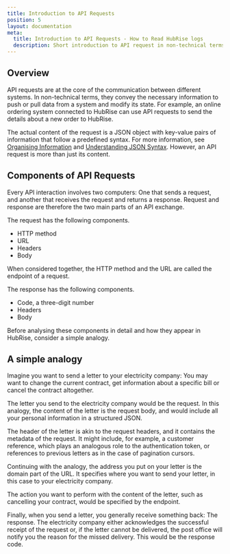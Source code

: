 ```yaml
---
title: Introduction to API Requests
position: 5
layout: documentation
meta:
  title: Introduction to API Requests - How to Read HubRise logs
  description: Short introduction to API request in non-technical terms to better understand HubRise requests.
---
```


## Overview

API requests are at the core of the communication between different systems. In non-technical terms, they convey the necessary information to push or pull data from a system and modify its state. For example, an online ordering system connected to HubRise can use API requests to send the details about a new order to HubRise.

The actual content of the request is a JSON object with key-value pairs of information that follow a predefined syntax. For more information, see [Organising Information](/docs/hubrise-logs/organising-information) and [Understanding JSON Syntax](/docs/hubrise-logs/understanding-json-syntax). However, an API request is more than just its content.

## Components of API Requests

Every API interaction involves two computers: One that sends a request, and another that receives the request and returns a response. Request and response are therefore the two main parts of an API exchange.

The request has the following components.

- HTTP method
- URL
- Headers
- Body

When considered together, the HTTP method and the URL are called the endpoint of a request.

The response has the following components.

- Code, a three-digit number
- Headers
- Body

Before analysing these components in detail and how they appear in HubRise, consider a simple analogy.

## A simple analogy

Imagine you want to send a letter to your electricity company: You may want to change the current contract, get information about a specific bill or cancel the contract altogether.

The letter you send to the electricity company would be the request. In this analogy, the content of the letter is the request body, and would include all your personal information in a structured JSON.

The header of the letter is akin to the request headers, and it contains the metadata of the request. It might include, for example, a customer reference, which plays an analogous role to the authentication token, or references to previous letters as in the case of pagination cursors.

Continuing with the analogy, the address you put on your letter is the domain part of the URL. It specifies where you want to send your letter, in this case to your electricity company.

The action you want to perform with the content of the letter, such as cancelling your contract, would be specified by the endpoint.

Finally, when you send a letter, you generally receive something back: The response. The electricity company either acknowledges the successful receipt of the request or, if the letter cannot be delivered, the post office will notify you the reason for the missed delivery. This would be the response code.
